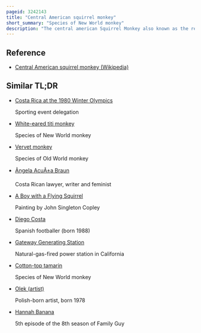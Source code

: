 ```yaml
---
pageid: 3242143
title: "Central American squirrel monkey"
short_summary: "Species of New World monkey"
description: "The central american Squirrel Monkey also known as the red-backed Squirrel Monkey is a squirrel Monkey Species of the pacific Coast of Costa Rica and Panama. It is restricted to the northwestern Tip of Panama near the Border with Costa Rica and the central and southern Coast of Costa Rica mainly in Manuel Antonio and corcovado national Parks."
---
```


## Reference

- [Central American squirrel monkey (Wikipedia)](https://en.wikipedia.org/?curid=3242143)

## Similar TL;DR

- [Costa Rica at the 1980 Winter Olympics](/tldr/en/costa-rica-at-the-1980-winter-olympics)

  Sporting event delegation

- [White-eared titi monkey](/tldr/en/white-eared-titi-monkey)

  Species of New World monkey

- [Vervet monkey](/tldr/en/vervet-monkey)

  Species of Old World monkey

- [Ãngela AcuÃ±a Braun](/tldr/en/angela-acuna-braun)

  Costa Rican lawyer, writer and feminist

- [A Boy with a Flying Squirrel](/tldr/en/a-boy-with-a-flying-squirrel)

  Painting by John Singleton Copley

- [Diego Costa](/tldr/en/diego-costa)

  Spanish footballer (born 1988)

- [Gateway Generating Station](/tldr/en/gateway-generating-station)

  Natural-gas-fired power station in California

- [Cotton-top tamarin](/tldr/en/cotton-top-tamarin)

  Species of New World monkey

- [Olek (artist)](/tldr/en/olek-artist)

  Polish-born artist, born 1978

- [Hannah Banana](/tldr/en/hannah-banana)

  5th episode of the 8th season of Family Guy

